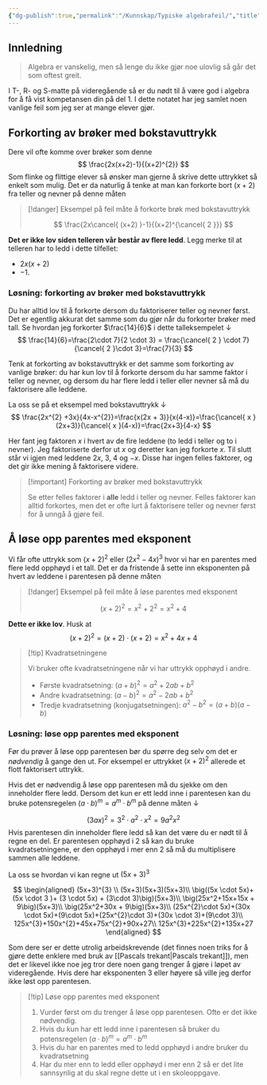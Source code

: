 ```yaml
---
{"dg-publish":true,"permalink":"/Kunnskap/Typiske algebrafeil/","title":"Typiske algebrafeil","tags":["s2"]}
---
```



## Innledning
> Algebra er vanskelig, men så lenge du ikke gjør noe ulovlig så går det som oftest greit.

I T-, R- og S-matte på videregående så er du nødt til å være god i algebra for å få vist kompetansen din på del 1. I dette notatet har jeg samlet noen vanlige feil som jeg ser at mange elever gjør.

## Forkorting av brøker med bokstavuttrykk
Dere vil ofte komme over brøker som denne
$$
	\frac{2x(x+2)-1}{(x+2)^{2}}
$$
Som flinke og flittige elever så ønsker man gjerne å skrive dette uttrykket så enkelt som mulig. Det er da naturlig å tenke at man kan forkorte bort $(x+2)$ fra teller og nevner på denne måten

>[!danger] Eksempel på feil måte å forkorte brøk med bokstavuttrykk
>
>$$
\frac{2x\cancel{ (x+2) }-1}{(x+2)^{\cancel{ 2 }}}
$$

**Det er ikke lov siden telleren vår består av flere ledd**. Legg merke til at telleren har to ledd i dette tilfellet:

- $2x(x+2)$
- $-1$. 

### Løsning: forkorting av brøker med bokstavuttrykk
Du har alltid lov til å forkorte dersom du faktoriserer teller og nevner først. Det er egentlig akkurat det samme som du gjør når du forkorter brøker med tall. Se hvordan jeg forkorter $\frac{14}{6}$ i dette talleksempelet $\downarrow$
$$
\frac{14}{6}=\frac{2\cdot 7}{2 \cdot 3} = \frac{\cancel{ 2 } \cdot 7}{\cancel{ 2 }\cdot 3}=\frac{7}{3}
$$

Tenk at forkorting av bokstavuttrykk er det samme som forkorting av vanlige brøker: du har kun lov til å forkorte dersom du har samme faktor i teller og nevner, og dersom du har flere ledd i teller eller nevner så må du faktorisere alle leddene.

La oss se på et eksempel med bokstavuttrykk $\downarrow$
$$
\frac{2x^{2} +3x}{4x-x^{2}}=\frac{x(2x + 3)}{x(4-x)}=\frac{\cancel{ x }(2x+3)}{\cancel{ x }(4-x)}=\frac{2x+3}{4-x}
$$

Her fant jeg faktoren $x$ i hvert av de fire leddene (to ledd i teller og to i nevner). Jeg faktoriserte derfor ut $x$ og deretter kan jeg forkorte $x$. Til slutt står vi igjen med leddene $2x$, $3$, $4$ og $-x$. Disse har ingen felles faktorer, og det gir ikke mening å faktorisere videre.

>[!important] Forkorting av brøker med bokstavuttrykk
>
>Se etter felles faktorer i **alle** ledd i teller og nevner. Felles faktorer kan alltid forkortes, men det er ofte lurt å faktorisere teller og nevner først for å unngå å gjøre feil.


## Å løse opp parentes med eksponent
Vi får ofte uttrykk som $(x+2)^{2}$ eller $(2x^{2}-4x)^{3}$ hvor vi har en parentes med flere ledd opphøyd i et tall. Det er da fristende å sette inn eksponenten på hvert av leddene i parentesen på denne måten 

>[!danger] Eksempel på feil måte å løse parentes med eksponent
>
>$$
(x+2)^{2}=x^{2}+2^{2}=x^{2}+4
$$

**Dette er ikke lov**. Husk at 
$$(x+2)^{2}=(x+2)\cdot (x+2) = x^{2}+4x+4$$

>[!tip] Kvadratsetningene
>
>Vi bruker ofte kvadratsetningene når vi har uttrykk opphøyd i andre.
>
> - Første kvadratsetning: $(a+b)^{2}=a^{2}+2ab+b^{2}$
> - Andre kvadratsetning: $(a-b)^{2}=a^{2}-2ab+b^{2}$
> - Tredje kvadratsetning (konjugatsetningen): $a^{2}-b^{2}=(a+b)(a-b)$

### Løsning: løse opp parentes med eksponent
Før du prøver å løse opp parentesen bør du spørre deg selv om det er *nødvendig* å gange den ut. For eksempel er uttrykket $(x+2)^{2}$ allerede et flott faktorisert uttrykk. 

Hvis det er nødvendig å løse opp parentesen må du sjekke om den inneholder flere ledd. Dersom det kun er ett ledd inne i parentesen kan du bruke potensregelen $(a \cdot b)^{m}=a^{m} \cdot b^{m}$ på denne måten $\downarrow$

$$
(3ax)^{2}=3^{2}\cdot a^{2} \cdot x^{2}=9a^{2}x^{2}
$$
Hvis parentesen din inneholder flere ledd så kan det være du er nødt til å regne en del. Er parentesen opphøyd i 2 så kan du bruke kvadratsetningene, er den opphøyd i mer enn 2 så må du multiplisere sammen alle leddene.

La oss se hvordan vi kan regne ut $(5x+3)^{3}$

$$
\begin{aligned}
(5x+3)^{3} \\
(5x+3)(5x+3)(5x+3)\\
\big((5x \cdot 5x)+(5x \cdot 3 )+ (3 \cdot 5x) + (3\cdot 3)\big)(5x+3)\\
\big(25x^2+15x+15x + 9\big)(5x+3)\\
\big(25x^2+30x + 9\big)(5x+3)\\
(25x^{2}\cdot 5x)+(30x \cdot  5x)+(9\cdot 5x)+(25x^{2}\cdot 3)+(30x \cdot 3)+(9\cdot 3)\\
125x^{3}+150x^{2}+45x+75x^{2}+90x+27\\
125x^{3}+225x^{2}+135x+27
\end{aligned}
$$

Som dere ser er dette utrolig arbeidskrevende (det finnes noen triks for å gjøre dette enklere med bruk av [[Pascals trekant\|Pascals trekant]]), men det er likevel ikke noe jeg tror dere noen gang trenger å gjøre i løpet av videregående. Hvis dere har eksponenten 3 eller høyere så ville jeg derfor ikke løst opp parentesen.

>[!tip] Løse opp parentes med eksponent
>
> 1. Vurder først om du trenger å løse opp parentesen. Ofte er det ikke nødvendig. 
> 2. Hvis du kun har ett ledd inne i parentesen så bruker du potensregelen $(a \cdot b)^{m}=a^{m} \cdot b^{m}$ 
> 3. Hvis du har en parentes med to ledd opphøyd i andre bruker du kvadratsetning
> 4. Har du mer enn to ledd eller opphøyd i mer enn 2 så er det lite sannsynlig at du skal regne dette ut i en skoleoppgave. 

<!--

## Video som oppsummerer vanlige feil

<iframe src="https://www.youtube.com/embed/9YwPjwdLrbw?si=pMQ7_P-G4-QcWg76&t=2m49s" class="youtube" title="https://youtu.be/9YwPjwdLrbw?si=pMQ7_P-G4-QcWg76&t=2m49s" loading="lazy" frameborder="0" allow="accelerometer; autoplay; clipboard-write; encrypted-media; gyroscope; picture-in-picture; web-share" allowfullscreen></iframe>
-->
